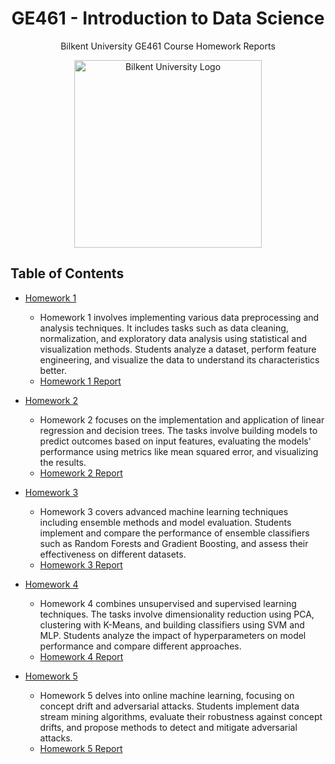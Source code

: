 <h1 align="center">GE461 - Introduction to Data Science</h1>

<p align="center">Bilkent University GE461 Course Homework Reports</p>

<p align="center">
  <img src="https://github.com/tarhanefe/bilkent-cs115-labs/assets/73281981/353e59fa-4cf5-4be5-b62f-afa383f3fdcd" alt="Bilkent University Logo" width = "300" />
</p>

## Table of Contents

- [Homework 1](#homework-1)
  - Homework 1 involves implementing various data preprocessing and analysis techniques. It includes tasks such as data cleaning, normalization, and exploratory data analysis using statistical and visualization methods. Students analyze a dataset, perform feature engineering, and visualize the data to understand its characteristics better.
  - [Homework 1 Report](https://github.com/tarhanefe/bilkent-ge461/tree/main/Homeworks/Homework%201%20)

- [Homework 2](#homework-2)
  - Homework 2 focuses on the implementation and application of linear regression and decision trees. The tasks involve building models to predict outcomes based on input features, evaluating the models' performance using metrics like mean squared error, and visualizing the results.
  - [Homework 2 Report](https://github.com/tarhanefe/bilkent-ge461/tree/main/Homeworks/Homework%202)

- [Homework 3](#homework-3)
  - Homework 3 covers advanced machine learning techniques including ensemble methods and model evaluation. Students implement and compare the performance of ensemble classifiers such as Random Forests and Gradient Boosting, and assess their effectiveness on different datasets.
  - [Homework 3 Report](https://github.com/tarhanefe/bilkent-ge461/tree/main/Homeworks/Homework%203%20)

- [Homework 4](#homework-4)
  - Homework 4 combines unsupervised and supervised learning techniques. The tasks involve dimensionality reduction using PCA, clustering with K-Means, and building classifiers using SVM and MLP. Students analyze the impact of hyperparameters on model performance and compare different approaches.
  - [Homework 4 Report](https://github.com/tarhanefe/bilkent-ge461/tree/main/Homeworks/Homework%204)

- [Homework 5](#homework-5)
  - Homework 5 delves into online machine learning, focusing on concept drift and adversarial attacks. Students implement data stream mining algorithms, evaluate their robustness against concept drifts, and propose methods to detect and mitigate adversarial attacks.
  - [Homework 5 Report](https://github.com/tarhanefe/bilkent-ge461/tree/main/Homeworks/Homework%205)
